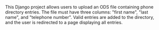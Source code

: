 This Django project allows users to upload an ODS file containing phone directory entries. The file must have three columns: "first name", "last name", and "telephone number". Valid entries are added to the directory, and the user is redirected to a page displaying all entries.
